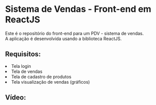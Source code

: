 # Sistema de Vendas - Front-end em ReactJS
Este é o repositório do front-end para um PDV - sistema de vendas.
<br>A aplicação é desenvolvida usando a biblioteca ReactJS.

<h2>Requisitos:</h2>
<li>Tela login
<li>Tela de vendas
<li>Tela de cadastro de produtos
<li>Tela visualização de vendas (gráficos)

<h2>Vídeo:</h2>
